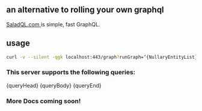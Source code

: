 ## an alternative to rolling your own graphql

[SaladQL.com ](https://saladql.com) is simple, fast GraphQL.

## usage
```bash
curl -v --silent -qgk localhost:443/graph?runGraph=‘{NullaryEntityList}’
```

### This server supports the following queries:
{queryHead}
{queryBody}
{queryEnd}

### More Docs coming soon!
